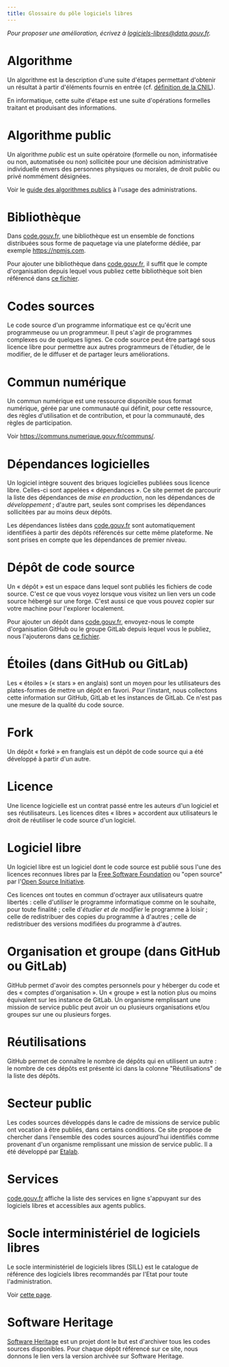 ```yaml
---
title: Glossaire du pôle logiciels libres
---
```


*Pour proposer une amélioration, écrivez à [logiciels-libres@data.gouv.fr](mailto:logiciels-libres@data.gouv.fr).*

<a id="algo"></a>
# Algorithme

Un algorithme est la description d'une suite d'étapes permettant
d'obtenir un résultat à partir d'éléments fournis en entrée
(cf. [définition de la
CNIL](https://www.cnil.fr/fr/definition/algorithme)).

En informatique, cette suite d'étape est une suite d'opérations
formelles traitant et produisant des informations.

<a id="public-algo"></a>
# Algorithme public

Un algorithme *public* est un suite opératoire (formelle ou non,
informatisée ou non, automatisée ou non) sollicitée pour une décision
administrative individuelle envers des personnes physiques ou morales,
de droit public ou privé nommément désignées.

Voir le [guide des algorithmes publics](https://guides.etalab.gouv.fr/algorithmes/) à l'usage des administrations.

<a id="lib"></a>
# Bibliothèque

Dans [code.gouv.fr](https://code.gouv.fr/#/libs), une bibliothèque est
un ensemble de fonctions distribuées sous forme de paquetage via une
plateforme dédiée, par exemple https://npmjs.com.

Pour ajouter une bibliothèque dans
[code.gouv.fr](https://code.gouv.fr/#/libs), il suffit que le compte
d'organisation depuis lequel vous publiez cette bibliothèque soit bien
référencé dans [ce fichier](https://git.sr.ht/~etalab/codegouvfr-sources/tree/master/item/comptes-organismes-publics.yml).

<a id="source-code"></a>
# Codes sources

Le code source d'un programme informatique est ce qu'écrit une
programmeuse ou un programmeur.  Il peut s'agir de programmes
complexes ou de quelques lignes.  Ce code source peut être partagé
sous licence libre pour permettre aux autres programmeurs de
l'étudier, de le modifier, de le diffuser et de partager leurs
améliorations.

<a id="digital-common"></a>
# Commun numérique

Un commun numérique est une ressource disponible sous format
numérique, gérée par une communauté qui définit, pour cette ressource,
des règles d'utilisation et de contribution, et pour la communauté,
des règles de participation.

Voir https://communs.numerique.gouv.fr/communs/.

<a id="dep"></a>
# Dépendances logicielles

Un logiciel intègre souvent des briques logicielles publiées sous
licence libre. Celles-ci sont appelées « dépendances ». Ce site permet
de parcourir la liste des dépendances de *mise en production*, non les
dépendances de *développement* ; d'autre part, seules sont comprises
les dépendances sollicitées par au moins deux dépôts.

Les dépendances listées dans
[code.gouv.fr](https://code.gouv.fr/#/deps) sont automatiquement
identifiées à partir des dépôts référencés sur cette même plateforme.
Ne sont prises en compte que les dépendances de premier niveau.

<a id="repo"></a>
# Dépôt de code source

Un « dépôt » est un espace dans lequel sont publiés les fichiers de
code source. C'est ce que vous voyez lorsque vous visitez un lien vers
un code source hébergé sur une forge. C'est aussi ce que vous pouvez
copier sur votre machine pour l'explorer localement.

Pour ajouter un dépôt dans [code.gouv.fr](https://code.gouv.fr/#/repos), envoyez-nous le compte d'organisation GitHub ou le groupe GitLab depuis lequel vous le publiez, nous l'ajouterons dans [ce fichier](https://git.sr.ht/~etalab/codegouvfr-sources/tree/master/item/comptes-organismes-publics.yml).

<a id="stars"></a>
# Étoiles (dans GitHub ou GitLab)

Les « étoiles » (« stars » en anglais) sont un moyen pour les
utilisateurs des plates-formes de mettre un dépôt en favori. Pour
l'instant, nous collectons cette information sur GitHub, GitLab et les
instances de GitLab. Ce n'est pas une mesure de la qualité du code
source.

<a id="fork"></a>
# Fork

Un dépôt « forké » en franglais est un dépôt de code source qui a été
développé à partir d'un autre.

<a id="license"></a>
# Licence

Une licence logicielle est un contrat passé entre les auteurs d'un
logiciel et ses réutilisateurs. Les licences dites « libres »
accordent aux utilisateurs le droit de réutiliser le code source d'un
logiciel.

# Logiciel libre

Un logiciel libre est un logiciel dont le code source est publié sous
l'une des licences reconnues libres par la [Free Software
Foundation](https://www.gnu.org/licenses/licenses.en.html) ou "open
source" par l'[Open Source
Initiative](https://opensource.org/licenses).  

Ces licences ont toutes en commun d'octrayer aux utilisateurs quatre
libertés : celle d'*utiliser* le programme informatique comme on le
souhaite, pour toute finalité ; celle d'*étudier et de modifier* le
programme à loisir ; celle de redistribuer des copies du programme à
d'autres ; celle de redistribuer des versions modifiées du programme à
d'autres.

<a id="orga"></a>
# Organisation et groupe (dans GitHub ou GitLab)

GitHub permet d'avoir des comptes personnels pour y héberger du code
et des « comptes d'organisation ». Un « groupe » est la notion plus ou
moins équivalent sur les instance de GitLab. Un organisme remplissant
une mission de service public peut avoir un ou plusieurs organisations
et/ou groupes sur une ou plusieurs forges.

<a id="reuse"></a>
# Réutilisations

GitHub permet de connaître le nombre de dépôts qui en utilisent un
autre : le nombre de ces dépôts est présenté ici dans la colonne
"Réutilisations" de la liste des dépôts.

<a id="public-sector"></a>
# Secteur public

Les codes sources développés dans le cadre de missions de service
public ont vocation à être publiés, dans certains conditions. Ce site
propose de chercher dans l'ensemble des codes sources aujourd'hui
identifiés comme provenant d'un organisme remplissant une mission de
service public. Il a été développé par
[Etalab](https://www.etalab.gouv.fr).

<a id="papillon"></a>
# Services

[code.gouv.fr](https://code.gouv.fr/#/services) affiche la liste des
services en ligne s'appuyant sur des logiciels libres et accessibles
aux agents publics.

<a id="sill"></a>
# Socle interministériel de logiciels libres

Le socle interministériel de logiciels libres (SILL) est le catalogue
de référence des logiciels libres recommandés par l'Etat pour toute
l'administration.

Voir [cette page](sill.md).

<a id="swh"></a>
# Software Heritage

[Software Heritage](https://www.softwareheritage.org) est un projet
dont le but est d'archiver tous les codes sources disponibles. Pour
chaque dépôt référencé sur ce site, nous donnons le lien vers la
version archivée sur Software Heritage.
